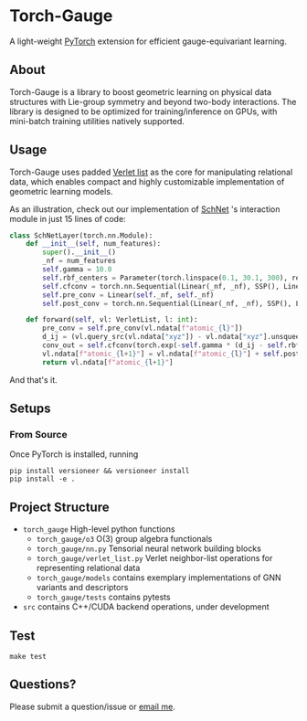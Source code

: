 # Torch-Gauge

A light-weight [PyTorch](https://pytorch.org/) extension for efficient gauge-equivariant learning.

## About
Torch-Gauge is a library to boost geometric learning on physical data structures
with Lie-group symmetry and beyond two-body interactions. The library is designed to be optimized for 
training/inference on GPUs, with mini-batch training utilities natively supported.

## Usage
Torch-Gauge uses padded [Verlet list](https://en.wikipedia.org/wiki/Verlet_list) as the core for 
manipulating relational data, which enables compact and highly customizable implementation of 
geometric learning models.

As an illustration, check out our implementation of [SchNet](https://arxiv.org/abs/1706.08566) 's
 interaction module in just 15 lines of code:
```python
class SchNetLayer(torch.nn.Module):
    def __init__(self, num_features):
        super().__init__()
        _nf = num_features
        self.gamma = 10.0
        self.rbf_centers = Parameter(torch.linspace(0.1, 30.1, 300), requires_grad=False)
        self.cfconv = torch.nn.Sequential(Linear(_nf, _nf), SSP(), Linear(_nf, _nf), SSP())
        self.pre_conv = Linear(self._nf, self._nf)
        self.post_conv = torch.nn.Sequential(Linear(_nf, _nf), SSP(), Linear(_nf, _nf))

    def forward(self, vl: VerletList, l: int):
        pre_conv = self.pre_conv(vl.ndata[f"atomic_{l}"])
        d_ij = (vl.query_src(vl.ndata["xyz"]) - vl.ndata["xyz"].unsqueeze(1)).norm(dim=2, keepdim=True)
        conv_out = self.cfconv(torch.exp(-self.gamma * (d_ij - self.rbf_centers.view(1, 1, -1)).pow(2)))
        vl.ndata[f"atomic_{l+1}"] = vl.ndata[f"atomic_{l}"] + self.post_conv(conv_out * pre_conv)
        return vl.ndata[f"atomic_{l+1}"]
```
And that's it.

## Setups

### From Source
Once PyTorch is installed, running 

    pip install versioneer && versioneer install
    pip install -e .

## Project Structure
- `torch_gauge` High-level python functions
    - `torch_gauge/o3` O(3) group algebra functionals
    - `torch_gauge/nn.py` Tensorial neural network building blocks
    - `torch_gauge/verlet_list.py` Verlet neighbor-list operations for representing relational data
    - `torch_gauge/models` contains exemplary implementations of GNN variants and descriptors 
    - `torch_gauge/tests` contains pytests
- `src` contains C++/CUDA backend operations, under development
    
## Test

    make test

## Questions?

Please submit a question/issue or [email me](mailto:zqiao@caltech.edu).
